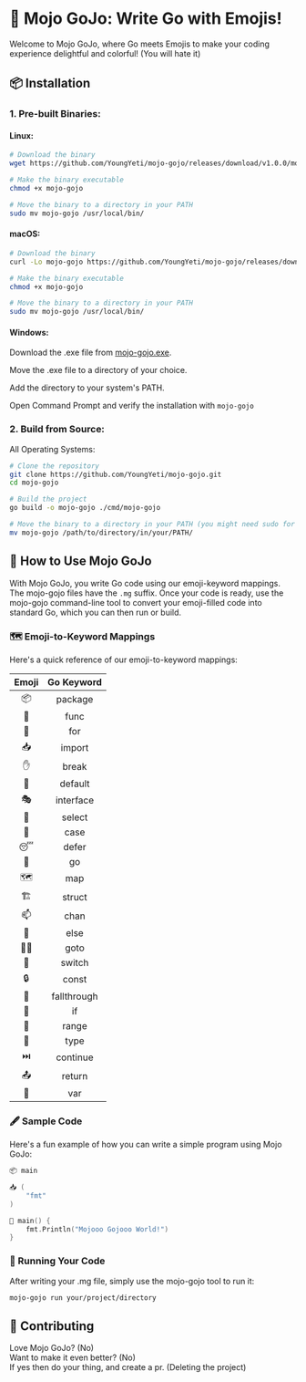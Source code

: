 
# 🚀 Mojo GoJo: Write Go with Emojis!

Welcome to Mojo GoJo, where Go meets Emojis to make your coding experience delightful and colorful! (You will hate it)


## 📦 Installation

### 1. Pre-built Binaries:

#### Linux:

```bash
# Download the binary
wget https://github.com/YoungYeti/mojo-gojo/releases/download/v1.0.0/mojo-gojo-linux -O mojo-gojo

# Make the binary executable
chmod +x mojo-gojo

# Move the binary to a directory in your PATH
sudo mv mojo-gojo /usr/local/bin/
```


#### macOS:

```bash
# Download the binary
curl -Lo mojo-gojo https://github.com/YoungYeti/mojo-gojo/releases/download/v1.0.0/mojo-gojo-mac

# Make the binary executable
chmod +x mojo-gojo

# Move the binary to a directory in your PATH
sudo mv mojo-gojo /usr/local/bin/
```

#### Windows:
Download the .exe file from [mojo-gojo.exe](https://github.com/YoungYeti/mojo-gojo/releases/download/v1.0.0/mojo-gojo.exe).  

Move the .exe file to a directory of your choice.  

Add the directory to your system's PATH.  

Open Command Prompt and verify the installation with ```mojo-gojo```

### 2. Build from Source:
All Operating Systems:
```bash
# Clone the repository
git clone https://github.com/YoungYeti/mojo-gojo.git
cd mojo-gojo

# Build the project
go build -o mojo-gojo ./cmd/mojo-gojo

# Move the binary to a directory in your PATH (you might need sudo for Linux/macOS)
mv mojo-gojo /path/to/directory/in/your/PATH/
```


## 📖 How to Use Mojo GoJo

With Mojo GoJo, you write Go code using our emoji-keyword mappings. The mojo-gojo files have the ```.mg``` suffix. Once your code is ready, use the mojo-gojo command-line tool to convert your emoji-filled code into standard Go, which you can then run or build.

### 🗺️ Emoji-to-Keyword Mappings
Here's a quick reference of our emoji-to-keyword mappings:

| Emoji  | Go Keyword   |
|:------:|:------------:|
| 📦     | package      |
| 🧙     | func         |
| 🔄     | for          |
| 📥     | import       |
| ✋     | break        |
| 🎲     | default      |
| 🎭     | interface    |
| 🎯     | select       |
| 🧳     | case         |
| 😴     | defer        |
| 🚗     | go           |
| 🗺️    | map          |
| 🏗️    | struct       |
| 📫     | chan         |
| 🤷     | else         |
| 🚶‍♂️  | goto         |
| 🔀     | switch       |
| 🔒     | const        |
| 🤸     | fallthrough  |
| 🤔     | if           |
| 📏     | range        |
| 🔖     | type         |
| ⏭️    | continue     |
| 📤     | return       |
| 🤲     | var          |

### 🖋️ Sample Code

Here's a fun example of how you can write a simple program using Mojo GoJo:

```go
📦 main

📥 (
    "fmt"
)

🧙 main() {
    fmt.Println("Mojooo Gojooo World!")
}
```

### 🚀 Running Your Code
After writing your .mg file, simply use the mojo-gojo tool to run it:

```bash
mojo-gojo run your/project/directory
```


## 🤝 Contributing
Love Mojo GoJo? (No)   
Want to make it even better? (No)  
If yes then do your thing, and create a pr. (Deleting the project)




